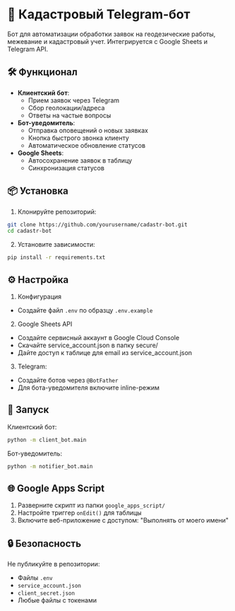 # 📍 Кадастровый Telegram-бот

Бот для автоматизации обработки заявок на геодезические работы, межевание и кадастровый учет. Интегрируется с Google Sheets и Telegram API.

## 🛠 Функционал

- **Клиентский бот**:
  - Прием заявок через Telegram
  - Сбор геолокации/адреса
  - Ответы на частые вопросы
- **Бот-уведомитель**:
  - Отправка оповещений о новых заявках
  - Кнопка быстрого звонка клиенту
  - Автоматическое обновление статусов
- **Google Sheets**:
  - Автосохранение заявок в таблицу
  - Синхронизация статусов

## 📦 Установка

1. Клонируйте репозиторий:

```bash
git clone https://github.com/yourusername/cadastr-bot.git
cd cadastr-bot
```

2. Установите зависимости:
```bash
pip install -r requirements.txt
```
## ⚙️ Настройка

1. Конфигурация
- Создайте файл `.env` по образцу `.env.example`

2. Google Sheets API
 - Создайте сервисный аккаунт в Google Cloud Console
 - Скачайте service_account.json в папку secure/
 - Дайте доступ к таблице для email из service_account.json
 
3. Telegram:
- Создайте ботов через `@BotFather`
- Для бота-уведомителя включите inline-режим

## 🚀 Запуск
Клиентский бот:
```bash
python -m client_bot.main
```

Бот-уведомитель:
```bash
python -m notifier_bot.main
```
## 🌐 Google Apps Script
1. Разверните скрипт из папки `google_apps_script/`
2. Настройте триггер `onEdit()` для таблицы
3. Включите веб-приложение с доступом: "Выполнять от моего имени"

## 🔒 Безопасность
Не публикуйте в репозитории:
- Файлы `.env`
- `service_account.json`
- `client_secret.json`
- Любые файлы с токенами
